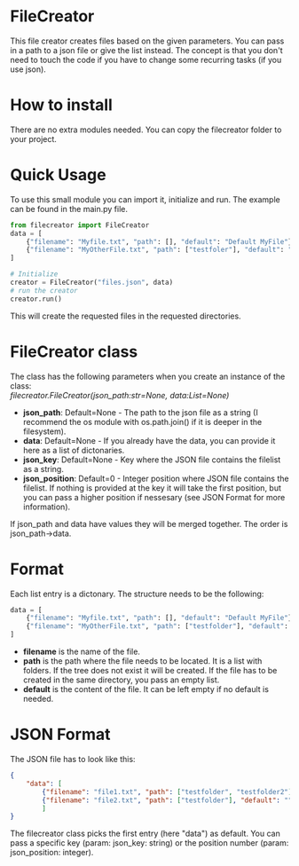 # FileCreator
This file creator creates files based on the given parameters. You can pass in a path to a json file or give the list instead. The concept is that you don't need to touch the code if you have to change some recurring tasks (if you use json).
# How to install  
There are no extra modules needed. You can copy the filecreator folder to your project.
# Quick Usage
To use this small module you can import it, initialize and run. The example can be found in the main.py file.
```python
from filecreator import FileCreator
data = [
    {"filename": "Myfile.txt", "path": [], "default": "Default MyFile"},
    {"filename": "MyOtherFile.txt", "path": ["testfoler"], "default": "Default OtherFile"}
]

# Initialize
creator = FileCreator("files.json", data)
# run the creator
creator.run()
```
This will create the requested files in the requested directories.
# FileCreator class
The class has the following parameters when you create an instance of the class:<br />
<i>filecreator.FileCreator(json_path:str=None, data:List=None)</i>
<ul><li><strong>json_path</strong>: Default=None - The path to the json file as a string (I recommend the os module with os.path.join() if it is deeper in the filesystem).</li>
<li><strong>data</strong>: Default=None - If you already have the data, you can provide it here as a list of dictonaries.</li>
<li><strong>json_key</strong>: Default=None - Key where the JSON file contains the filelist as a string.</li>
<li><strong>json_position</strong>: Default=0 - Integer position where JSON file contains the filelist. If nothing is provided at the key it will take the first position, but you can pass a higher position if nessesary (see JSON Format for more information).</li></ul>
If json_path and data have values they will be merged together. The order is json_path->data.


# Format
Each list entry is a dictonary. The structure needs to be the following:
```python
data = [
    {"filename": "Myfile.txt", "path": [], "default": "Default MyFile"},
    {"filename": "MyOtherFile.txt", "path": ["testfolder"], "default": "Default OtherFile"}
]
```
<ul><li><strong>filename</strong> is the name of the file.</li>
<li><strong>path</strong> is the path where the file needs to be located. It is a list with folders. If the tree does not exist it will be created. If the file has to be created in the same directory, you pass an empty list.</li>
<li><strong>default</strong> is the content of the file. It can be left empty if no default is needed.</li></ul>

# JSON Format
The JSON file has to look like this:
```json
{
    "data": [
        {"filename": "file1.txt", "path": ["testfolder", "testfolder2"], "default": "This is the default of File 1" },
        {"filename": "file2.txt", "path": ["testfolder"], "default": "" }
        ]
}
```
The filecreator class picks the first entry (here "data") as default. You can pass a specific key (param: json_key: string) or the position number (param: json_position: integer). 